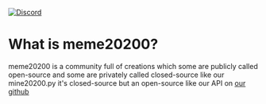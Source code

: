 <a href="https://discord.gg/c9xxRF7eFb"><img src="https://img.shields.io/discord/783309924171644938?color=5865F2&logo=discord&logoColor=white" alt="Discord" /></a>
# What is meme20200?
meme20200 is a community full of creations which some are publicly called open-source and some are privately called closed-source like our mine20200.py it's closed-source but an open-source like our API on [our github](https://github.com/meme20200/api)
